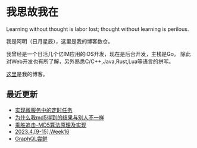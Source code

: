 # 我思故我在
Learning without thought is labor lost; thought without learning is perilous.

我是阿明（日月星辰），这里是我的博客数仓。

我曾经是一个日活几个亿IM应用的iOS开发，现在是后台开发，主栈是Go。
除此对Web开发也有所了解，另外熟悉C/C++,Java,Rust,Lua等语言的拼写。

[这里](https://blog.metaprogramming.space/)是我的博客。

## 最近更新

<!-- BLOG-POST-LIST:START -->
- [实现微服务中的定时任务](https://blog.metaprogramming.space/post/8.html)
- [为什么我md5得到的结果与别人不一样](https://blog.metaprogramming.space/post/6.html)
- [乘胜追击-MD5算法原理及实现](https://blog.metaprogramming.space/post/7.html)
- [2023.4.[9-15].Week16](https://blog.metaprogramming.space/post/5.html)
- [GraphQL尝鲜](https://blog.metaprogramming.space/post/4.html)
<!-- BLOG-POST-LIST:END -->
